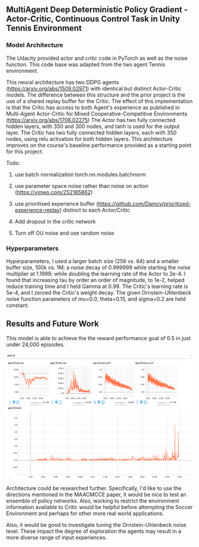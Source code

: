 ## MultiAgent Deep Deterministic Policy Gradient - Actor-Critic, Continuous Control Task in Unity Tennis Environment



### Model Architecture


The Udacity provided actor and critic code in PyTorch as well as the noise function.  This code base was adapted from the two agent Tennis environment. 

This neural architecture has two DDPG agents (https://arxiv.org/abs/1509.02971) with identical but distinct Actor-Critic models.  The difference between this structure and the prior project is the use of a shared replay buffer for the Critic.  The effect of this implementation is that the Critic has access to both Agent's experience as published in 
Multi-Agent Actor-Critic for Mixed Cooperative-Competitive Environments (https://arxiv.org/abs/1706.02275)  The Actor has two fully connected hidden layers, with 350 and 300 nodes, and tanh is used for the output layer. The Critic has two fully connected hidden layers, each with 350 nodes, using relu activation for both hidden layers. This architecture improves on the course's baseline performance provided as a starting point for this project.

Todo:
1) use batch normalization torch.nn.modules.batchnorm
2) use parameter space noise rather than noise on action (https://vimeo.com/252185862)

3) use prioritised experience buffer (https://github.com/Damcy/prioritized-experience-replay) distinct to each Actor/Critic

4) Add dropout in the critic network

5) Turn off OU noise and use random noise




### Hyperparameters
Hyperparameters, I used a larger batch size (256 vs. 64) and a smaller buffer size, 100k vs. 1M; a noise decay of 0.999999 while starting the noise multiplier at 1.1999; while doubling the learning rate of the Actor to  2e-4.  I found that increasing tau by order an order of magnitude, to 1e-2, helped reduce training time and I held Gamma at 0.99.  The Critic's learning rate is 5e-4, and I zeroed the Critic's weight decay.  The given Ornstein-Uhlenbeck noise function parameters of mu=0.0, theta=0.15, and sigma=0.2 are held constant.

## Results and Future Work

This model is able to achieve the the reward performance goal of 0.5 in just under 24,000 episodes.

<img src="score_episode_num.png" width="510" height="340" />

Architecture could be researched further.  Specifically, I'd like to use the directions mentioned in the MAACMCCE paper, it would be nice to test an ensemble of policy networks.  Also, working to restrict the environment information available to Critic would be helpful before attempting the Soccer Environment and perhaps for other more real world applications.  

Also, it would be good to investigate tuning the Ornstein-Uhlenbeck noise level.  These impact the degree of exploration the agents may result in a more diverse range of input experiences.  
